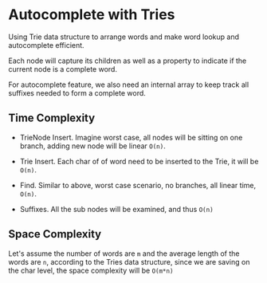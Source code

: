 # Autocomplete with Tries

Using Trie data structure to arrange words and make word lookup and autocomplete efficient.

Each node will capture its children as well as a property to indicate if the current node is a complete word.

For autocomplete feature, we also need an internal array to keep track all suffixes needed to form a complete word.

## Time Complexity

-   TrieNode Insert. Imagine worst case, all nodes will be sitting on one branch, adding new node will be linear `O(n)`.

-   Trie Insert. Each char of of word need to be inserted to the Trie, it will be `O(n)`.

-   Find. Similar to above, worst case scenario, no branches, all linear time, `O(n)`.

-   Suffixes. All the sub nodes will be examined, and thus `O(n)`

## Space Complexity

Let's assume the number of words are `m` and the average length of the words are `n`, according to the Tries data structure, since we are saving on the char level, the space complexity will be `O(m*n)`
